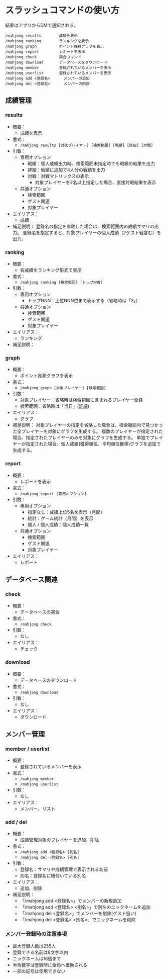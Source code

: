 # スラッシュコマンドの使い方

結果はアプリからDMで通知される。

```
/mahjong results		成績を表示
/mahjong ranking		ランキングを表示
/mahjong graph			ポイント推移グラフを表示
/mahjong report			レポートを表示
/mahjong check			突合コマンド
/mahjong download		データベースをダウンロード
/mahjong member			登録されているメンバーを表示
/mahjong userlist		登録されているメンバーを表示
/mahjong add <登録名>		メンバーの追加
/mahjong del <登録名>		メンバーの削除
```

## 成績管理

### results

- 概要：
  - 成績を表示
- 書式：
  - `/mahjong results [対象プレイヤー] [検索範囲] [戦績] [詳細] [対戦]`
- 引数：
  - 専用オプション
    - 戦績：個人成績出力時、検索範囲未指定時でも戦績の結果を出力
    - 詳細：戦績に追加で4人分の戦績を出力
    - 対戦：対戦マトリックスの表示
      - 対象プレイヤーを2名以上指定した場合、直接対戦結果を表示
  - 共通オプション
    - 検索範囲
    - ゲスト関連
    - 対象プレイヤー
- エイリアス：
  - 成績
- 補足説明：
  登録名の指定を省略した場合は、検索範囲内の成績サマリの出力。
  登録名を指定すると、対象プレイヤーの個人成績（2ゲスト戦含む）を出力。

### ranking

- 概要：
  - 各成績をランキング形式で表示
- 書式：
  - `/mahjong ranking [検索範囲] [トップNNN]`
- 引数：
  - 専用オプション
    - トップNNN：上位NNN位まで表示する（省略時は「3」）
  - 共通オプション
    - 検索範囲
    - ゲスト関連
    - 対象プレイヤー
- エイリアス：
  - ランキング
- 補足説明：

### graph

- 概要：
  - ポイント推移グラフを表示
- 書式：
  - `/mahjong graph [対象プレイヤー] [検索範囲]`
- 引数：
  - 対象プレイヤー：省略時は検索範囲に含まれるプレイヤー全員
  - 検索範囲：省略時は「当日」([詳細](argument_keyword.md#検索範囲))
- エイリアス：
  - グラフ
- 補足説明：
  対象プレイヤーの指定を省略した場合は、検索範囲内で見つかった全プレイヤーを対象にグラフを生成する。
  複数のプレイヤーが指定された場合、指定されたプレイヤーのみを対象にグラフを生成する。
  単独でプレイヤーが指定された場合、個人成績(獲得順位、平均順位推移)グラフを追加で生成する。

### report

- 概要：
  - レポートを表示
- 書式：
  - `/mahjong report [専用オプション]`
- 引数：
  - 専用オプション
    - 指定なし：成績上位5名を表示（月間）
    - 統計：ゲーム統計（月間）を表示
    - 個人 / 個人成績：個人成績一覧
  - 共通オプション
    - 検索範囲
    - ゲスト関連
    - 対象プレイヤー
- エイリアス：
  - レポート

## データベース関連

### check

- 概要：
  - データベースの突合
- 書式：
  - `/mahjong check`
- 引数：
  - なし
- エイリアス：
  - チェック

### download

- 概要：
  - データベースのダウンロード
- 書式：
  - `/mahjong download`
- 引数：
  - なし
- エイリアス：
  - ダウンロード

## メンバー管理

### member / userlist

- 概要：
  - 登録されているメンバーを表示
- 書式：
  - `/mahjong member`
  - `/mahjong userlist`
- 引数：
  - なし
- エイリアス：
  - メンバー、リスト

### add / del

- 概要：
  - 成績管理対象のプレイヤーを追加、削除
- 書式：
  - `/mahjong add <登録名> [別名]`
  - `/mahjong del <登録名> [別名]`
- 引数：
  - 登録名：サマリや成績管理で表示される名前
  - 別名：登録名に紐付いている別名
- エイリアス：
  - 追加、削除
- 補足説明：
  - 「/mahjong add <登録名>」でメンバーの新規追加
  - 「/mahjong add <登録名> <別名>」で別名のニックネームを追加
  - 「/mahjong del <登録名>」でメンバーを削除(ゲスト扱い)
  - 「/mahjong del <登録名> <別名>」でニックネームを削除

### メンバー登録時の注意事項

- 最大登録人数は255人
- 登録できる名前は8文字以内
- ニックネームは16個まで
- 半角数字は登録時に全角へ置換される
- 一部の記号は使用できない
